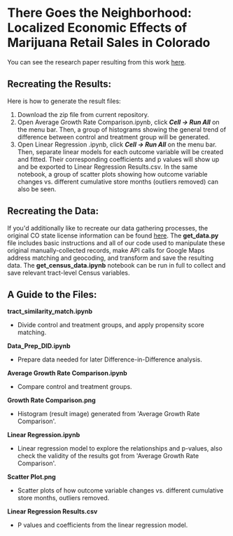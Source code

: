 # There Goes the Neighborhood: Localized Economic Effects of Marijuana Retail Sales in Colorado
You can see the research paper resulting from this work [here](https://docs.google.com/document/d/1b-B1AH5x936uNTl-BACd1XyukfQ1K_p6i-C_gLP3j04/edit?usp=sharing).

## Recreating the Results:

Here is how to generate the result files:

1. Download the zip file from current repository.
2. Open Average Growth Rate Comparison.ipynb, click ***Cell -> Run All*** on the menu bar. Then, a group of histograms showing the general trend of difference between control and treatment group will be generated.
3. Open Linear Regression .ipynb, click ***Cell -> Run All*** on the menu bar. Then, separate linear models for each outcome variable will be created and fitted. Their corresponding coefficients and p values will show up and be exported to Linear Regression Results.csv. In the same notebook, a group of scatter plots showing how outcome variable changes vs. different cumulative store months (outliers removed) can also be seen.

## Recreating the Data:

If you'd additionally like to recreate our data gathering processes, the original CO state license information can be found [here](https://drive.google.com/drive/folders/0B-ZjnNx-rL_mTHU4dHhiX1dEbU0?resourcekey=0-j0x5DFB5M-7nNRLa-8g2Zw). The **get_data.py** file includes basic instructions and all of our code used to manipulate these original manually-collected records, make API calls for Google Maps address matching and geocoding, and transform and save the resulting data. The **get_census_data.ipynb** notebook can be run in full to collect and save relevant tract-level Census variables. 

## A Guide to the Files:

**tract_similarity_match.ipynb**
  - Divide control and treatment groups, and apply propensity score matching.

**Data_Prep_DID.ipynb**
  - Prepare data needed for later Difference-in-Difference analysis.

**Average Growth Rate Comparison.ipynb**
  - Compare control and treatment groups.

**Growth Rate Comparison.png**
  - Histogram (result image) generated from 'Average Growth Rate Comparison'.

**Linear Regression.ipynb**
  - Linear regression model to explore the relationships and p-values, also check the validity of the results got from 'Average Growth Rate Comparison'.

**Scatter Plot.png**
  - Scatter plots of how outcome variable changes vs. different cumulative store months, outliers removed.

**Linear Regression Results.csv**
  - P values and coefficients from the linear regression model.

